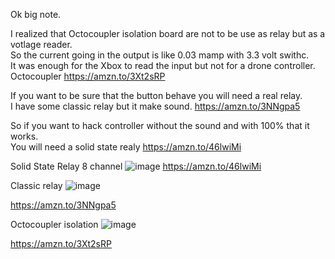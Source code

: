 

Ok big note.
  
I realized that Octocoupler isolation board are not to be use as relay but as a votlage reader.  
So the current going in the output is like 0.03 mamp with 3.3 volt swithc.  
It was enough for the Xbox to read the input but not for a drone controller.  
Octocoupler  https://amzn.to/3Xt2sRP  

If you want to be sure that the button behave you will need a real relay.  
I have some classic relay but it make sound. https://amzn.to/3NNgpa5  
  
So if you want to hack controller without the sound and with 100% that it works.  
You will need a solid state realy https://amzn.to/46lwiMi  
  

Solid State Relay  8 channel
![image](https://github.com/EloiStree/2023_06_23_ArduinoToDroneAndXboxHardware/assets/20149493/23e7594d-a842-4acc-b8a6-dea50a92b8be)
https://amzn.to/46lwiMi

Classic relay
![image](https://github.com/EloiStree/2023_06_23_ArduinoToDroneAndXboxHardware/assets/20149493/1d677caf-73ba-48da-9e39-47e978934ccc)

https://amzn.to/3NNgpa5

Octocoupler isolation
![image](https://github.com/EloiStree/2023_06_23_ArduinoToDroneAndXboxHardware/assets/20149493/0aed985b-ca7b-4b16-95a8-ac0ca6aeb98d)

https://amzn.to/3Xt2sRP
